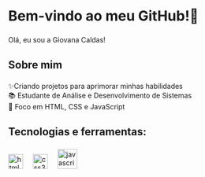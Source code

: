 <h1 align="left">Bem-vindo ao meu GitHub!👋</h1>

###

<p align="left">Olá, eu sou a Giovana Caldas!</p>

###

<h2 align="left">Sobre mim</h2>

###

<p align="left">✨Criando projetos para aprimorar minhas habilidades <br>📚 Estudante de Análise e Desenvolvimento de Sistemas<br>🎯 Foco em HTML, CSS e JavaScript<br></p>

###

<h2 align="left">Tecnologias e ferramentas:</h2>

###

<div align="left">
  <img src="https://cdn.jsdelivr.net/gh/devicons/devicon/icons/html5/html5-original.svg" height="30" alt="html5 logo"  />
  <img width="12" />
  <img src="https://cdn.jsdelivr.net/gh/devicons/devicon/icons/css3/css3-original.svg" height="30" alt="css3 logo"  />
  <img width="12" />
  <img src="https://cdn.jsdelivr.net/gh/devicons/devicon/icons/javascript/javascript-original.svg" height="40" alt="javascript logo"  />
  <img width="12" />
</div>

###
